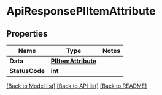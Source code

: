 # ApiResponsePIItemAttribute

## Properties
Name | Type | Notes
------------ | ------------- | -------------
**Data** | **[**PIItemAttribute**](../Model/PIItemAttribute.md)**
**StatusCode** | **int**

[[Back to Model list]](../../README.md#documentation-for-models) [[Back to API list]](../../README.md#documentation-for-api-endpoints) [[Back to README]](../../README.md)
